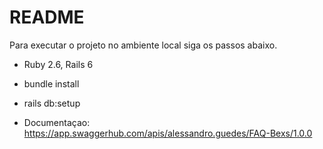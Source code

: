 # README

Para executar o projeto no ambiente local siga os passos abaixo.


* Ruby 2.6, Rails 6

* bundle install

* rails db:setup

* Documentaçao: https://app.swaggerhub.com/apis/alessandro.guedes/FAQ-Bexs/1.0.0
